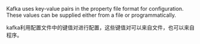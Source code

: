 
Kafka uses key-value pairs in the property file format for configuration. These values can be supplied either from a file or programmatically.

kafka利用配置文件中的键值对进行配置，这些键值对可以来自文件，也可以来自程序。
